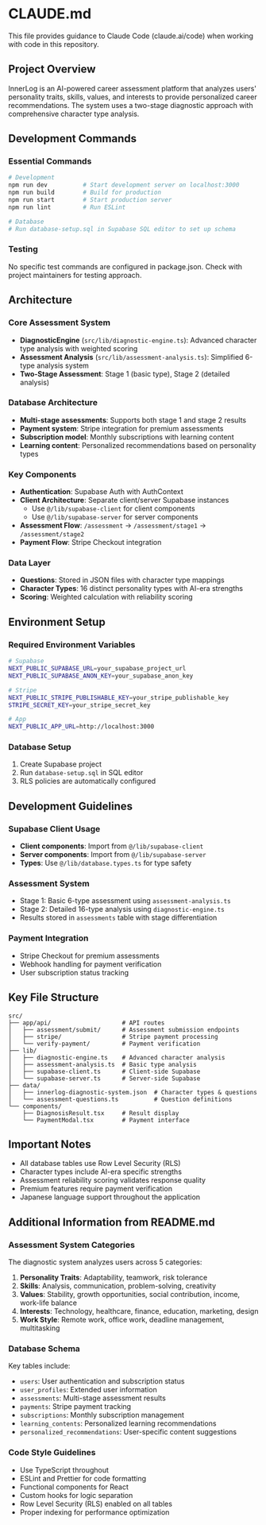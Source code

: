 # CLAUDE.md

This file provides guidance to Claude Code (claude.ai/code) when working with code in this repository.

## Project Overview
InnerLog is an AI-powered career assessment platform that analyzes users' personality traits, skills, values, and interests to provide personalized career recommendations. The system uses a two-stage diagnostic approach with comprehensive character type analysis.

## Development Commands

### Essential Commands
```bash
# Development
npm run dev          # Start development server on localhost:3000
npm run build        # Build for production
npm run start        # Start production server
npm run lint         # Run ESLint

# Database
# Run database-setup.sql in Supabase SQL editor to set up schema
```

### Testing
No specific test commands are configured in package.json. Check with project maintainers for testing approach.

## Architecture

### Core Assessment System
- **DiagnosticEngine** (`src/lib/diagnostic-engine.ts`): Advanced character type analysis with weighted scoring
- **Assessment Analysis** (`src/lib/assessment-analysis.ts`): Simplified 6-type analysis system
- **Two-Stage Assessment**: Stage 1 (basic type), Stage 2 (detailed analysis)

### Database Architecture
- **Multi-stage assessments**: Supports both stage 1 and stage 2 results
- **Payment system**: Stripe integration for premium assessments
- **Subscription model**: Monthly subscriptions with learning content
- **Learning content**: Personalized recommendations based on personality types

### Key Components
- **Authentication**: Supabase Auth with AuthContext
- **Client Architecture**: Separate client/server Supabase instances
  - Use `@/lib/supabase-client` for client components
  - Use `@/lib/supabase-server` for server components
- **Assessment Flow**: `/assessment` → `/assessment/stage1` → `/assessment/stage2`
- **Payment Flow**: Stripe Checkout integration

### Data Layer
- **Questions**: Stored in JSON files with character type mappings
- **Character Types**: 16 distinct personality types with AI-era strengths
- **Scoring**: Weighted calculation with reliability scoring

## Environment Setup

### Required Environment Variables
```bash
# Supabase
NEXT_PUBLIC_SUPABASE_URL=your_supabase_project_url
NEXT_PUBLIC_SUPABASE_ANON_KEY=your_supabase_anon_key

# Stripe
NEXT_PUBLIC_STRIPE_PUBLISHABLE_KEY=your_stripe_publishable_key
STRIPE_SECRET_KEY=your_stripe_secret_key

# App
NEXT_PUBLIC_APP_URL=http://localhost:3000
```

### Database Setup
1. Create Supabase project
2. Run `database-setup.sql` in SQL editor
3. RLS policies are automatically configured

## Development Guidelines

### Supabase Client Usage
- **Client components**: Import from `@/lib/supabase-client`
- **Server components**: Import from `@/lib/supabase-server`
- **Types**: Use `@/lib/database.types.ts` for type safety

### Assessment System
- Stage 1: Basic 6-type assessment using `assessment-analysis.ts`
- Stage 2: Detailed 16-type analysis using `diagnostic-engine.ts`
- Results stored in `assessments` table with stage differentiation

### Payment Integration
- Stripe Checkout for premium assessments
- Webhook handling for payment verification
- User subscription status tracking

## Key File Structure
```
src/
├── app/api/                    # API routes
│   ├── assessment/submit/      # Assessment submission endpoints
│   ├── stripe/                 # Stripe payment processing
│   └── verify-payment/         # Payment verification
├── lib/
│   ├── diagnostic-engine.ts    # Advanced character analysis
│   ├── assessment-analysis.ts  # Basic type analysis
│   ├── supabase-client.ts      # Client-side Supabase
│   └── supabase-server.ts      # Server-side Supabase
├── data/
│   ├── innerlog-diagnostic-system.json  # Character types & questions
│   └── assessment-questions.ts          # Question definitions
└── components/
    ├── DiagnosisResult.tsx     # Result display
    └── PaymentModal.tsx        # Payment interface
```

## Important Notes
- All database tables use Row Level Security (RLS)
- Character types include AI-era specific strengths
- Assessment reliability scoring validates response quality
- Premium features require payment verification
- Japanese language support throughout the application

## Additional Information from README.md

### Assessment System Categories
The diagnostic system analyzes users across 5 categories:
1. **Personality Traits**: Adaptability, teamwork, risk tolerance
2. **Skills**: Analysis, communication, problem-solving, creativity
3. **Values**: Stability, growth opportunities, social contribution, income, work-life balance
4. **Interests**: Technology, healthcare, finance, education, marketing, design
5. **Work Style**: Remote work, office work, deadline management, multitasking

### Database Schema
Key tables include:
- `users`: User authentication and subscription status
- `user_profiles`: Extended user information
- `assessments`: Multi-stage assessment results
- `payments`: Stripe payment tracking
- `subscriptions`: Monthly subscription management
- `learning_contents`: Personalized learning recommendations
- `personalized_recommendations`: User-specific content suggestions

### Code Style Guidelines
- Use TypeScript throughout
- ESLint and Prettier for code formatting
- Functional components for React
- Custom hooks for logic separation
- Row Level Security (RLS) enabled on all tables
- Proper indexing for performance optimization
